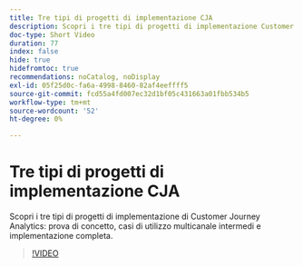 ```yaml
---
title: Tre tipi di progetti di implementazione CJA
description: Scopri i tre tipi di progetti di implementazione Customer Journey Analytics, proof of concept, casi di utilizzo multicanale intermedi e implementazione completa.
doc-type: Short Video
duration: 77
index: false
hide: true
hidefromtoc: true
recommendations: noCatalog, noDisplay
exl-id: 05f25d0c-fa6a-4998-8460-82af4eeffff5
source-git-commit: fcd55a4fd007ec32d1bf05c431663a01fbb534b5
workflow-type: tm+mt
source-wordcount: '52'
ht-degree: 0%

---
```


# Tre tipi di progetti di implementazione CJA

Scopri i tre tipi di progetti di implementazione di Customer Journey Analytics: prova di concetto, casi di utilizzo multicanale intermedi e implementazione completa.

<!-- 62_S113_3442460_77_three-types-of-cja-implementation-projects -->
>[!VIDEO](https://video.tv.adobe.com/v/3463031/?learn=on&enablevpops=true&captions=ita)
